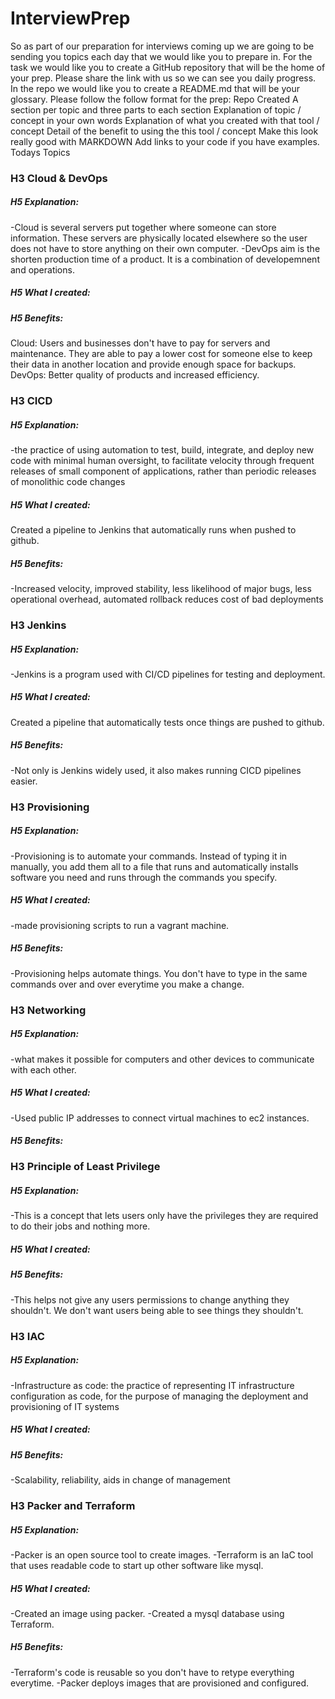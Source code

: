 # InterviewPrep
So as part of our preparation for interviews coming up we are going to be sending you topics each day that we would like you to prepare in. For the task we would like you to create a GitHub repository that will be the home of your prep. Please share the link with us so we can see you daily progress. In the repo we would like you to create a README.md that will be your glossary. Please follow the follow format for the prep:
Repo Created
A section per topic and three parts to each section
Explanation of topic / concept in your own words
Explanation of what you created with that tool / concept
Detail of the benefit to using the this tool / concept
Make this look really good with MARKDOWN  Add links to your code if you have examples.
Todays Topics

### H3 Cloud & DevOps

##### H5 Explanation:
-Cloud is several servers put together where someone can store information. These servers are physically located elsewhere so the user does not have to store anything on their own computer.
-DevOps aim is the shorten production time of a product. It is a combination of developemnent and operations.

##### H5 What I created:

##### H5 Benefits:
Cloud: Users and businesses don't have to pay for servers and maintenance. They are able to pay a lower cost for someone else to keep their data in another location and provide enough space for backups.
DevOps: Better quality of products and increased efficiency.

### H3 CICD

##### H5 Explanation:
-the practice of using automation to test, build, integrate, and deploy new code with minimal human oversight, to facilitate velocity through frequent releases of small component of applications, rather than periodic releases of monolithic code changes

##### H5 What I created:
Created a pipeline to Jenkins that automatically runs when pushed to github.

##### H5 Benefits:
-Increased velocity, improved stability, less likelihood of major bugs, less operational overhead, automated rollback reduces cost of bad deployments

### H3 Jenkins

##### H5 Explanation:
-Jenkins is a program used with CI/CD pipelines for testing and deployment.

##### H5 What I created:
Created a pipeline that automatically tests once things are pushed to github.

##### H5 Benefits:
-Not only is Jenkins widely used, it also makes running CICD pipelines easier.

### H3 Provisioning

##### H5 Explanation:
-Provisioning is to automate your commands. Instead of typing it in manually, you add them all to a file that runs and automatically installs software you need and runs through the commands you specify.

##### H5 What I created:
-made provisioning scripts to run a vagrant machine.

##### H5 Benefits:
-Provisioning helps automate things. You don't have to type in the same commands over and over everytime you make a change.

### H3 Networking

##### H5 Explanation:
-what makes it possible for computers and other devices to communicate with each other.

##### H5 What I created:
-Used public IP addresses to connect virtual machines to ec2 instances.

##### H5 Benefits:

### H3 Principle of Least Privilege

##### H5 Explanation:
-This is a concept that lets users only have the privileges they are required to do their jobs and nothing more.

##### H5 What I created:

##### H5 Benefits:
-This helps not give any users permissions to change anything they shouldn't. We don't want users being able to see things they shouldn't.

### H3 IAC

##### H5 Explanation:
-Infrastructure as code: the practice of representing IT infrastructure configuration as code, for the purpose of managing the deployment and provisioning of IT systems

##### H5 What I created:

##### H5 Benefits:
-Scalability, reliability, aids in change of management

### H3 Packer and Terraform

##### H5 Explanation:
-Packer is an open source tool to create images.
-Terraform is an IaC tool that uses readable code to start up other software like mysql. 

##### H5 What I created:
-Created an image using packer.
-Created a mysql database using Terraform.

##### H5 Benefits:
-Terraform's code is reusable so you don't have to retype everything everytime.
-Packer deploys images that are provisioned and configured.
